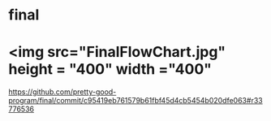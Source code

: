 # final
# <img src="FinalFlowChart.jpg" height = "400" width ="400"
https://github.com/pretty-good-program/final/commit/c95419eb761579b61fbf45d4cb5454b020dfe063#r33776536
